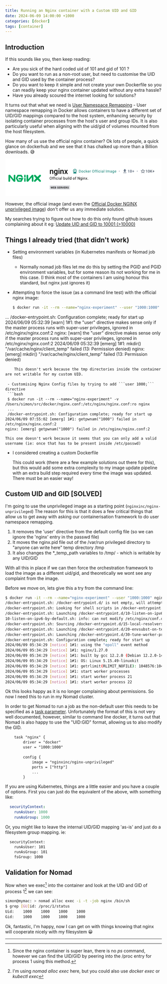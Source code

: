 ```yaml
---
title: Running an Nginx container with a Custom UID and GID
date: 2024-06-09 14:00:00 +1000
categories: [docker]
tags: [container]
---
```


## Introduction

If this sounds like you, then keep reading:
- Are you sick of the hard coded uid of 101 and gid of 101 ?
- Do you want to run as a non-root user, but need to customise the UID and GID used by the container process?
- Do you want to keep it simple and not create your own Dockerfile so you can readily keep your nginx container updated without any extra hassle?
- Have you already scoured the internet looking for solutions?

It turns out that what we need is [User Namespace Remapping](https://docs.docker.com/engine/security/userns-remap/) - User namespace remapping in Docker allows containers to have a different set of UID/GID mappings compared to the host system, enhancing security by isolating container processes from the host's user and group IDs. It is also particularly useful when aligning with the uid/gid of volumes mounted from the host filesystem. 

How many of us use the official nginx container? Ok lots of people, a quick glance on dockerhub and we see that it has chalked up more than a Billion downloads. :sweat_smile:


![alt text](<../assets/pimg/nginx downloads on docker hub.png>)

However, the official image (and even the [Official Docker NGINX unprivileged image⁠](https://hub.docker.com/r/nginxinc/nginx-unprivileged)) don't offer us any immediate solution.

My searches trying to figure out how to do this only found github issues complaining about it eg: [Update UID and GID to 10001 (>10000)](https://github.com/nginxinc/docker-nginx-unprivileged/issues/149)

## Things I already tried (that didn't work)
- Setting environment variables (in Kubernetes manifests or Nomad job files)
  - Normally nomad job files let me do this by setting the PGID and PGID environment variables, but for some reason its not working for me in this case. (I think most of the containers I am using honour this standard, but nginx just ignores it)
  
- Attempting to force the issue (as a command line test) with the official nginx image:
  ```bash
  $ docker run -it --rm --name="nginx-experiment" --user "1000:1000" nginx
...
/docker-entrypoint.sh: Configuration complete; ready for start up
2024/06/09 05:32:39 [warn] 1#1: the "user" directive makes sense only if the master process runs with super-user privileges, ignored in /etc/nginx/nginx.conf:2
nginx: [warn] the "user" directive makes sense only if the master process runs with super-user privileges, ignored in /etc/nginx/nginx.conf:2
2024/06/09 05:32:39 [emerg] 1#1: mkdir() "/var/cache/nginx/client_temp" failed (13: Permission denied)
nginx: [emerg] mkdir() "/var/cache/nginx/client_temp" failed (13: Permission denied)
```
    This doesn't work because the tmp directories inside the container are not writable for my custom UID.

 - Customising Nginx Config files by trying to add ```user 1000;``` directive
 ```bash
 $ docker run -it --rm --name="nginx-experiment" -v /Users/simon/src/docker/nginx.conf:/etc/nginx/nginx.conf:ro nginx
 ...
 /docker-entrypoint.sh: Configuration complete; ready for start up
2024/06/09 07:55:02 [emerg] 1#1: getpwnam("1000") failed in /etc/nginx/nginx.conf:2
nginx: [emerg] getpwnam("1000") failed in /etc/nginx/nginx.conf:2
 ```
    This one doesn't work because it seems that you can only add a valid username (ie: once that has to be present inside /etc/passwd)

 - I considered creating a custom Dockerfile

   This could work (there are a few example solutions out there for this), but this would add some extra complexity to my image update pipeline with an extra build step required every time the image was updated. There must be an easier way! 

## Custom UID and GID [SOLVED]

I'm going to use the unprivileged image as a starting point (```nginxinc/nginx-unprivileged```)
The reason for this is that it does a few critical things that allow us to get away with asking our containerisation framework to do user namespace remapping.

1. It removes the 'user' directive from the default config file (so we can ignore the 'nginx' entry in the passwd file)
2. It moves the nginx.pid file out of the /var/run privileged directory to "anyone can write here" temp directory /tmp
3. It also changes the *_temp_path variables to /tmp/ - which is writable by any UID/GID

With all this in place if we can then force the orchestration framework to load the image as a different uid/gid, and theoretically we wont see any complaint from the image.

Before we move on, lets give this a try from the command line:

```bash
$ docker run -it --rm --name="nginx-experiment" --user "1000:1000" nginxinc/nginx-unprivileged
/docker-entrypoint.sh: /docker-entrypoint.d/ is not empty, will attempt to perform configuration
/docker-entrypoint.sh: Looking for shell scripts in /docker-entrypoint.d/
/docker-entrypoint.sh: Launching /docker-entrypoint.d/10-listen-on-ipv6-by-default.sh
10-listen-on-ipv6-by-default.sh: info: can not modify /etc/nginx/conf.d/default.conf (read-only file system?)
/docker-entrypoint.sh: Sourcing /docker-entrypoint.d/15-local-resolvers.envsh
/docker-entrypoint.sh: Launching /docker-entrypoint.d/20-envsubst-on-templates.sh
/docker-entrypoint.sh: Launching /docker-entrypoint.d/30-tune-worker-processes.sh
/docker-entrypoint.sh: Configuration complete; ready for start up
2024/06/09 05:34:29 [notice] 1#1: using the "epoll" event method
2024/06/09 05:34:29 [notice] 1#1: nginx/1.27.0
2024/06/09 05:34:29 [notice] 1#1: built by gcc 12.2.0 (Debian 12.2.0-14)
2024/06/09 05:34:29 [notice] 1#1: OS: Linux 5.15.49-linuxkit
2024/06/09 05:34:29 [notice] 1#1: getrlimit(RLIMIT_NOFILE): 1048576:1048576
2024/06/09 05:34:29 [notice] 1#1: start worker processes
2024/06/09 05:34:29 [notice] 1#1: start worker process 21
2024/06/09 05:34:29 [notice] 1#1: start worker process 22
```

Ok this looks happy as it is no longer complaining about permissions. So now I need this to run in my Nomad cluster.

In order to get Nomad to run a job as the non-default user this needs to be specified as a [task parameter](https://developer.hashicorp.com/nomad/docs/job-specification/task#user). Unfortunately the format of this is not very well documented, however, similar to command line docker, it turns out that Nomad is also happy to use the "UID:GID" format, allowing us to also modify the GID.

```hcl
    task "nginx" {
        driver = "docker"
        user = "1000:1000"

        config {
            image = "nginxinc/nginx-unprivileged"
            ports = ["http"]
            ...
        }
```

If you are using Kubernetes, things are a little easier and you have a couple of options. First you can just do the equivalent of the above, with something like:

```yml
  securityContext:
    runAsUser: 1000
    runAsGroup: 1000
```

Or, you might like to leave the internal UID/GID mapping 'as-is' and just do a filesystem group mapping. ie:

```
  securityContext:
    runAsUser: 101
    runAsGroup: 101
    fsGroup: 1000
```


## Validation for Nomad

Now when we exec[^1] into the container and look at the UID and GID of process 1[^2] we can see:
```bash
simon@mymac: > nomad alloc exec -i -t -job nginx /bin/sh
$ grep [GU]id: /proc/1/status
Uid:    1000    1000    1000    1000
Gid:    1000    1000    1000    1000
```

Ok, fantastic, I'm happy, now I can get on with things knowing that nginx will cooperate nicely with my filesystem :grinning:

----

[^1]: Since the nginx container is super lean, there is no *ps* command, however we can find the UID/GID by peering into the /proc entry for process 1 using this method.

[^2]: I'm using *nomad alloc exec* here, but you could also use *docker exec* or *kubectl exec*


